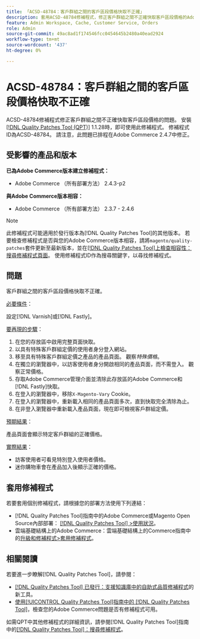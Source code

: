 ```yaml
---
title: 「ACSD-48784：客戶群組之間的客戶區段價格快取不正確」
description: 套用ACSD-48784修補程式，修正客戶群組之間不正確快取客戶區段價格的Adobe Commerce問題。
feature: Admin Workspace, Cache, Customer Service, Orders
role: Admin
source-git-commit: 49ac8ad1f174546fcc0454645b2480a40ead2924
workflow-type: tm+mt
source-wordcount: '437'
ht-degree: 0%

---
```


# ACSD-48784：客戶群組之間的客戶區段價格快取不正確

ACSD-48784修補程式修正客戶群組之間不正確快取客戶區段價格的問題。 安裝[[!DNL Quality Patches Tool (QPT)]](https://experienceleague.adobe.com/en/docs/commerce-knowledge-base/kb/announcements/commerce-announcements/magento-quality-patches-released-new-tool-to-self-serve-quality-patches) 1.1.28時，即可使用此修補程式。 修補程式ID為ACSD-48784。 請注意，此問題已排程在Adobe Commerce 2.4.7中修正。

## 受影響的產品和版本

**已為Adobe Commerce版本建立修補程式：**

* Adobe Commerce （所有部署方法） 2.4.3-p2

**與Adobe Commerce版本相容：**

* Adobe Commerce （所有部署方法） 2.3.7 - 2.4.6

>[!NOTE]
>
>此修補程式可能適用於發行版本為[!DNL Quality Patches Tool]的其他版本。 若要檢查修補程式是否與您的Adobe Commerce版本相容，請將`magento/quality-patches`套件更新至最新版本，並在[[!DNL Quality Patches Tool]上檢查相容性：搜尋修補程式頁面](https://experienceleague.adobe.com/tools/commerce-quality-patches/index.html)。 使用修補程式ID作為搜尋關鍵字，以尋找修補程式。

## 問題

客戶群組之間的客戶區段價格快取不正確。

<u>必要條件</u>：

設定[!DNL Varnish]或[!DNL Fastly]。

<u>要再現的步驟</u>：

1. 在您的存放區中啟用完整頁面快取。
1. 以具有特殊客戶群組定價的使用者身分登入網站。
1. 移至具有特殊客戶群組定價之產品的產品頁面。 觀察&#x200B;*特殊價格*。
1. 在獨立的瀏覽器中，以訪客使用者身分開啟相同的產品頁面，而不需登入。 觀察正常價格。
1. 存取Adobe Commerce管理介面並清除此存放區的Adobe Commerce和[!DNL Fastly]快取。
1. 在登入的瀏覽器中，移除`X-Magento-Vary` Cookie。
1. 在登入的瀏覽器中，重新載入相同的產品頁面多次，直到快取完全清除為止。
1. 在非登入瀏覽器中重新載入產品頁面，現在即可檢視客戶群組定價。

<u>預期結果</u>：

產品頁面會顯示特定客戶群組的正確價格。

<u>實際結果</u>：

* 訪客使用者可看見特別登入使用者價格。
* 迷你購物車會在產品加入後顯示正確的價格。

## 套用修補程式

若要套用個別修補程式，請根據您的部署方法使用下列連結：

* [!DNL Quality Patches Tool]指南中的Adobe Commerce或Magento Open Source內部部署： [[!DNL Quality Patches Tool] >使用狀況](https://experienceleague.adobe.com/docs/commerce-operations/tools/quality-patches-tool/usage.html)。
* 雲端基礎結構上的Adobe Commerce：雲端基礎結構上的Commerce指南中的[升級和修補程式>套用修補程式](https://experienceleague.adobe.com/docs/commerce-cloud-service/user-guide/develop/upgrade/apply-patches.html)。

## 相關閱讀

若要進一步瞭解[!DNL Quality Patches Tool]，請參閱：

* [[!DNL Quality Patches Tool] 已發行：支援知識庫中的自助式品質修補程式](https://experienceleague.adobe.com/en/docs/commerce-knowledge-base/kb/announcements/commerce-announcements/magento-quality-patches-released-new-tool-to-self-serve-quality-patches)的新工具。
* [使用[!UICONTROL Quality Patches Tool]指南中的 [!DNL Quality Patches Tool]](/help/tools/quality-patches-tool/patches-available-in-qpt/check-patch-for-magento-issue-with-magento-quality-patches.md)，檢查您的Adobe Commerce問題是否有修補程式可用。


如需QPT中其他修補程式的詳細資訊，請參閱[!DNL Quality Patches Tool]指南中的[[!DNL Quality Patches Tool]：搜尋修補程式](https://experienceleague.adobe.com/tools/commerce-quality-patches/index.html)。
